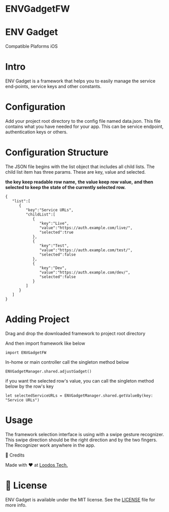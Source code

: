 # ENVGadgetFW

# ENV Gadget

Compatible Plaforms iOS

# Intro

ENV Gadget is a framework that helps you to easily manage the service end-points, service keys and other constants.

# Configuration

Add your project root directory to the config file named data.json. This file contains what you have needed for your app. This can be service endpoint, authentication keys or others.

# Configuration Structure

The JSON file begins with the list object that includes all child lists. The child list item has three params. These are key, value and selected.

<b>the key keep readable row name,</b>
<b>the value keep row value,</b>
<b>and then selected to keep the state of the currently selected row.</b>

```
{
   "list":[
      {
         "key":"Service URLs",
         "childList":[
            {
               "key":"Live",
               "value":"https://auth.example.com/live/",
               "selected":true
            },
            {
               "key":"Test",
               "value":"https://auth.example.com/test/",
               "selected":false
            },
            {
               "key":"Dev",
               "value":"https://auth.example.com/dev/",
               "selected":false
            }
         ]
      }
   ]
}

```



# Adding Project

Drag and drop the downloaded framework to project root directory

And then import framework like below

```
import ENVGadgetFW

```

In-home or main controller call the singleton method below
```
ENVGadgetManager.shared.adjustGadget()
```

if you want the selected row's value, you can call the singleton method below by the row's key
```
let selectedServiceURLs = ENVGadgetManager.shared.getValueBy(key: "Service URLs")
```

# Usage
The framework selection interface is using with a swipe gesture recognizer. This swipe direction should be the right direction and by the two fingers. The Recognizer work anywhere in the app.

👥 Credits

Made with ❤️ at <a target="blank" href="https://loodos.com.tr">Loodos Tech.</a>

# 📄 License
ENV Gadget is available under the MIT license. See the <a target="blank" href="https://raw.githubusercontent.com/batikansosun/ENV_Gadget/master/LICENSE">LICENSE</a> file for more info.
